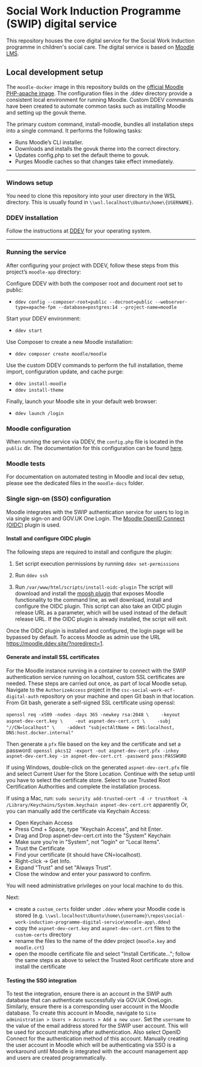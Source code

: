 # Social Work Induction Programme (SWIP) digital service

This repository houses the core digital service for the Social Work Induction programme in children's social care. The digital service is based on [Moodle LMS](https://moodle.org).

## Local development setup
The `moodle-docker` image in this repository builds on the [official Moodle PHP-apache image](https://github.com/moodlehq/moodle-php-apache). 
The configuration files in the .ddev directory provide a consistent local environment for running Moodle. Custom DDEV commands have been created to automate common tasks such as installing Moodle and setting up the govuk theme.

The primary custom command, install-moodle, bundles all installation steps into a single command. It performs the following tasks:

- Runs Moodle’s CLI installer.
- Downloads and installs the govuk theme into the correct directory.
- Updates config.php to set the default theme to govuk.
- Purges Moodle caches so that changes take effect immediately.
---
### Windows setup
You need to clone this repository into your user directory in the WSL directory. This is usually found in `\\wsl.localhost\Ubuntu\home\{USERNAME}`. 

### DDEV installation
Follow the instructions at [DDEV](https://ddev.readthedocs.io/en/stable/users/install/ddev-installation) for your operating system.

---
### Running the service
After configuring your project with DDEV, follow these steps from this project’s `moodle-app` directory:

Configure DDEV with both the composer root and document root set to public:

- `ddev config --composer-root=public --docroot=public --webserver-type=apache-fpm --database=postgres:14 --project-name=moodle`

Start your DDEV environment:

- `ddev start`

Use Composer to create a new Moodle installation:

- `ddev composer create moodle/moodle`

Use the custom DDEV commands to perform the full installation, theme import, configuration update, and cache purge:

- `ddev install-moodle`
- `ddev install-theme`

Finally, launch your Moodle site in your default web browser:

- `ddev launch /login`


### Moodle configuration
When running the service via DDEV, the `config.php` file is located in the `public` dir. The documentation for this configuration can be found [here](https://docs.moodle.org/405/en/Configuration_file).

### Moodle tests
For documentation on automated testing in Moodle and local dev setup, please see the dedicated files in the `moodle-docs` folder.

### Single sign-on (SSO) configuration
Moodle integrates with the SWIP authentication service for users to log in via single sign-on and GOV.UK One Login. The [Moodle OpenID Connect (OIDC)](https://moodle.org/plugins/auth_oidc) plugin is used. 

#### Install and configure OIDC plugin

The following steps are required to install and configure the plugin: 

1. Set script execution permissions by running `ddev set-permissions`

2. Run `ddev ssh`

3. Run `/var/www/html/scripts/install-oidc-plugin`
The script will download and install the [moosh plugin](https://moodle.org/plugins/view.php?id=522) that exposes Moodle functionality to the command line, as well download, install and configure the OIDC plugin.
This script can also take an OIDC plugin release URL as a parameter, which will be used instead of the default release URL.
If the OIDC plugin is already installed, the script will exit.

Once the OIDC plugin is installed and configured, the login page will be bypassed by default. To access Moodle as admin use the URL https://moodle.ddev.site/?noredirect=1.

#### Generate and install SSL certificates

For the Moodle instance running in a container to connect with the SWIP authentication service running on localhost, custom SSL certificates are needed. These steps are carried out once, as part of local Moodle setup.
Navigate to the `AuthorizeAccess` project in the `csc-social-work-ecf-digital-auth` repository on your machine and open Git bash in that location. From Git bash, generate a self-signed SSL certificate using openssl:

`openssl req -x509 -nodes -days 365 -newkey rsa:2048 \`
`    -keyout aspnet-dev-cert.key \`
`    -out aspnet-dev-cert.crt \`
`    -subj "//CN=localhost" \`
`    -addext "subjectAltName = DNS:localhost, DNS:host.docker.internal"`

Then generate a `pfx` file based on the key and the certificate  and set a password:
`openssl pkcs12 -export -out aspnet-dev-cert.pfx -inkey aspnet-dev-cert.key -in aspnet-dev-cert.crt -password pass:PASSWORD`

If using Windows, double-click on the generated `aspnet-dev-cert.pfx` file and select Current User for the Store Location. Continue with the setup until you have to select the certificate store. Select to use Trusted Root Certification Authorities and complete the installation process. 

If using a Mac, run:
`sudo security add-trusted-cert -d -r trustRoot -k /Library/Keychains/System.keychain aspnet-dev-cert.crt`
 apparently
Or, you can manually add the certificate via Keychain Access:
- Open Keychain Access
- Press Cmd + Space, type "Keychain Access", and hit Enter.
- Drag and Drop aspnet-dev-cert.crt into the "System" Keychain
- Make sure you’re in "System", not "login" or "Local Items".
- Trust the Certificate
- Find your certificate (it should have CN=localhost).
- Right-click → Get Info.
- Expand "Trust" and set "Always Trust".
- Close the window and enter your password to confirm.

You will need administrative privileges on your local machine to do this.

Next:
- create a `custom_certs` folder under `.ddev` where your Moodle code is stored (e.g. `\\wsl.localhost\Ubuntu\home\{username}\repos\social-work-induction-programme-digital-service\moodle-app\.ddev`) 
- copy the `aspnet-dev-cert.key` and `aspnet-dev-cert.crt` files to the `custom-certs` directory
- rename the files to the name of the ddev project (`moodle.key` and `moodle.crt`)
- open the moodle certificate file and select "Install Certificate..."; follow the same steps as above to select the Trusted Root certificate store and install the certificate

#### Testing the SSO integration
To test the integration, ensure there is an account in the SWIP auth database that can authenticate successfully via GOV.UK OneLogin. Similarly, ensure there is a corresponding user account in the Moodle database. 
To create this account in Moodle, navigate to `Site administration > Users > Accounts > Add a new user`. Set the `username` to the value of the email address stored for the SWIP user account. This will be used for account matching after authentication. Also select OpenID Connect for the authentication method of this account.
Manually creating the user account in Moodle which will be authenticating via SSO is a workaround until Moodle is integrated with the account management app and users are created programmatically. 